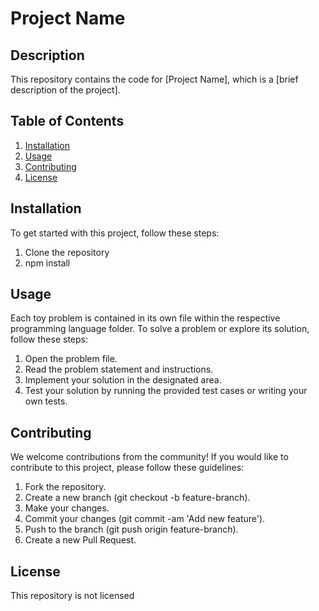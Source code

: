 # Project Name

## Description

This repository contains the code for [Project Name], which is a [brief description of the project]. 

## Table of Contents

1. [Installation](#installation)
2. [Usage](#usage)
3. [Contributing](#contributing)
4. [License](#license)

## Installation

To get started with this project, follow these steps:

1. Clone the repository
2. npm install

## Usage
Each toy problem is contained in its own file within the respective programming language folder. To solve a problem or explore its solution, follow these steps:

1. Open the problem file.
2. Read the problem statement and instructions.
3. Implement your solution in the designated area.
4. Test your solution by running the provided test cases or writing your own tests.

## Contributing

We welcome contributions from the community! If you would like to contribute to this project, please follow these guidelines:

1. Fork the repository.
2. Create a new branch (git checkout -b feature-branch).
3. Make your changes.
4. Commit your changes (git commit -am 'Add new feature').
5. Push to the branch (git push origin feature-branch).
6. Create a new Pull Request.

## License
This repository is not licensed




